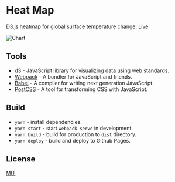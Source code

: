 # Heat Map

<p>D3.js heatmap for global surface temperature change. <a href="https://azdanov.github.io/heat-map/">Live</a></p>

![Chart](https://user-images.githubusercontent.com/6123841/43853585-3e888cd8-9b49-11e8-99df-cce8f60bc448.png)

## Tools

- [d3](https://d3js.org/) - JavaScript library for visualizing data using web standards.
- [Webpack](https://webpack.js.org/) - A bundler for JavaScript and friends.
- [Babel](https://babeljs.io/) - A compiler for writing next generation JavaScript.
- [PostCSS](https://postcss.org/) - A tool for transforming CSS with JavaScript.

## Build

- `yarn` - install dependencies.
- `yarn start` - start `webpack-serve` in development.
- `yarn build` - build for production to `dist` directory.
- `yarn deploy` - build and deploy to Github Pages.

## License

[MIT](./LICENSE)
